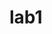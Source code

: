 # lab1
[](photo5190738225604438244.jpg)
[](photo5188524053999233260.jpg)
[](photo5188524053999233262.jpg)
[](photo5188524053999233265.jpg)
